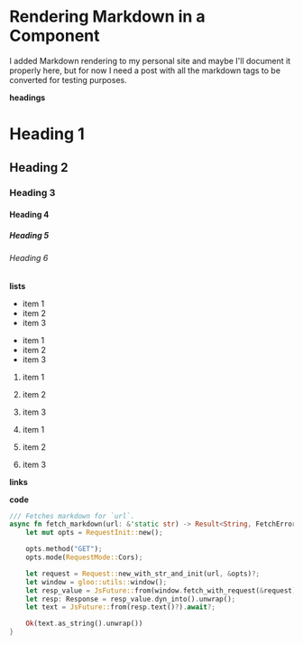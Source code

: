 # Rendering Markdown in a Component

I added Markdown rendering to my personal site and maybe I'll document it
properly here, but for now I need a post with all the markdown tags to be
converted for testing purposes.

**headings**

# Heading 1

## Heading 2

### Heading 3

#### Heading 4

##### Heading 5

###### Heading 6

**lists**

* item 1
* item 2
* item 3

- item 1
- item 2
- item 3

1. item 1
1. item 2
1. item 3

1. item 1
2. item 2
3. item 3

**links**

**code**

```rust
/// Fetches markdown for `url`.
async fn fetch_markdown(url: &'static str) -> Result<String, FetchError> {
    let mut opts = RequestInit::new();

    opts.method("GET");
    opts.mode(RequestMode::Cors);

    let request = Request::new_with_str_and_init(url, &opts)?;
    let window = gloo::utils::window();
    let resp_value = JsFuture::from(window.fetch_with_request(&request)).await?;
    let resp: Response = resp_value.dyn_into().unwrap();
    let text = JsFuture::from(resp.text()?).await?;

    Ok(text.as_string().unwrap())
}
```

